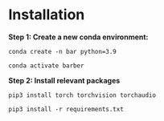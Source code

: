 # Installation

**Step 1: Create a new conda environment:**

```
conda create -n bar python=3.9

conda activate barber
```

**Step 2: Install relevant packages**

```
pip3 install torch torchvision torchaudio

pip3 install -r requirements.txt
```
